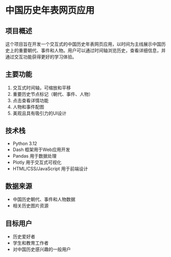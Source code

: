 # 中国历史年表网页应用

## 项目概述
这个项目旨在开发一个交互式的中国历史年表网页应用，以时间为主线展示中国历史上的重要朝代、事件和人物。用户可以通过时间轴浏览历史，查看详细信息，并通过交互功能获得更好的学习体验。

## 主要功能
1. 交互式时间轴，可缩放和平移
2. 重要历史节点标记（朝代、事件、人物）
3. 点击查看详情功能
4. 人物和事件配图
5. 美观且具有吸引力的UI设计

## 技术栈
- Python 3.12
- Dash 框架用于Web应用开发
- Pandas 用于数据处理
- Plotly 用于交互式可视化
- HTML/CSS/JavaScript 用于前端设计

## 数据来源
- 中国历史朝代、事件和人物数据
- 相关历史图片资源

## 目标用户
- 历史爱好者
- 学生和教育工作者
- 对中国历史感兴趣的一般用户
